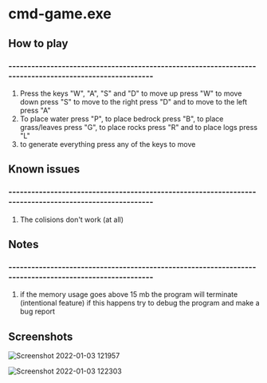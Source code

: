 # cmd-game.exe

## How to play
### -------------------------------------------------------------------------------------------------------

1. Press the keys "W", "A", "S" and "D" to move up press "W" to move down press "S" to move to the right press "D" and to move to the left press "A"
2. To place water press "P", to place bedrock press "B", to place grass/leaves press "G", to place rocks press "R" and to place logs press "L"
3. to generate everything press any of the keys to move


##  Known issues
### -------------------------------------------------------------------------------------------------------
1. The colisions don't work (at all)

## Notes
### -------------------------------------------------------------------------------------------------------
1. if the memory usage goes above 15 mb the program will terminate (intentional feature) if this happens try to debug the program and make a bug report
## Screenshots
![Screenshot 2022-01-03 121957](https://user-images.githubusercontent.com/72581470/147960151-f2eb3844-31bc-4e82-8c08-1937ffee471c.png)

![Screenshot 2022-01-03 122303](https://user-images.githubusercontent.com/72581470/147960430-20525673-ee28-474a-afb2-19e68884f4b7.png)
